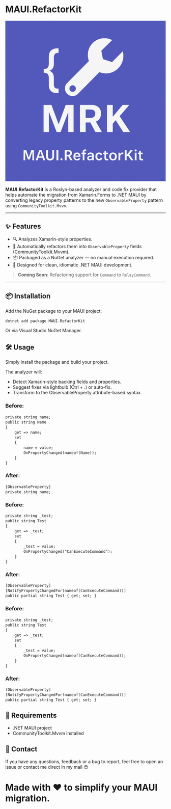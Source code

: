 # MAUI.RefactorKit

![Logo](assets/banner.png)

**MAUI.RefactorKit** is a Roslyn-based analyzer and code fix provider that helps automate the migration from Xamarin.Forms to .NET MAUI by converting legacy property patterns to the new `ObservableProperty` pattern using `CommunityToolkit.Mvvm`.

---

## ✨ Features

- 🔍 Analyzes Xamarin-style properties.
- 🔧 Automatically refactors them into `ObservableProperty` fields (CommunityToolkit.Mvvm).
- 📦 Packaged as a NuGet analyzer — no manual execution required.
- 🧠 Designed for clean, idiomatic .NET MAUI development.

> **Coming Soon**: Refactoring support for `Command` to `RelayCommand`.

---

## 📦 Installation

Add the NuGet package to your MAUI project:

```bash
dotnet add package MAUI.RefactorKit
```
Or via Visual Studio NuGet Manager.

## 🛠 Usage

Simply install the package and build your project.

The analyzer will:

- Detect Xamarin-style backing fields and properties.
- Suggest fixes via lightbulb (Ctrl + .) or auto-fix.
- Transform to the ObservableProperty attribute-based syntax.

### Before:

```
private string name;
public string Name
{
    get => name;
    set
    {
        name = value;
        OnPropertyChanged(nameof(Name));
    }
}
```

### After:

```
[ObservableProperty]
private string name;
```

### Before:

```
private string _test;
public string Test
{
    get => _test;
    set
    {
        _test = value;
        OnPropertyChanged("CanExecuteCommand");
    }
}
```

### After:

```
[ObservableProperty]
[NotifyPropertyChangedFor(nameof(CanExecuteCommand))]
public partial string Test { get; set; }
```

### Before:

```
private string _test;
public string Test
{
    get => _test;
    set
    {
        _test = value;
        OnPropertyChanged(nameof(CanExecuteCommand));
    }
}
```

### After:

```
[ObservableProperty]
[NotifyPropertyChangedFor(nameof(CanExecuteCommand))]
public partial string Test { get; set; }
```

## 📌 Requirements

- .NET MAUI project
- CommunityToolkit.Mvvm installed

## 🤝 Contact
If you have any questions, feedback or a bug to report, feel free to open an issue or contact me direct in my mail 😊

# Made with ❤️ to simplify your MAUI migration.